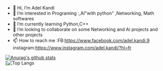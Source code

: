 - 👋 Hi, I’m Adel Kandi
- 👀 I’m interested in Programing :,AI"with python" ,Networking, Math softwares 
- 🌱 I’m currently learning Python,C++
- 💞️ I’m looking to collaborate on some Networking and Ai projects and other projects
- 📫 How to reach me :FB:https://www.facebook.com/adel.kandi.9
instagram:https://www.instagram.com/adel.kandi/?hl=fr

<!---
SDHIGHway/SDHIGHway is a ✨ special ✨ repository because its `README.md` (this file) appears on your GitHub profile.
You can click the Preview link to take a look at your changes.
--->
[![Anurag's github stats](https://github-readme-stats.vercel.app/api?username=adelkandi&theme=gruvbox)](https://github.com/adelkandi/github-readme-stats)  
[![Top Langs](https://github-readme-stats.vercel.app/api/top-langs/?username=adelkandi&layout=compact&theme=gruvbox)
